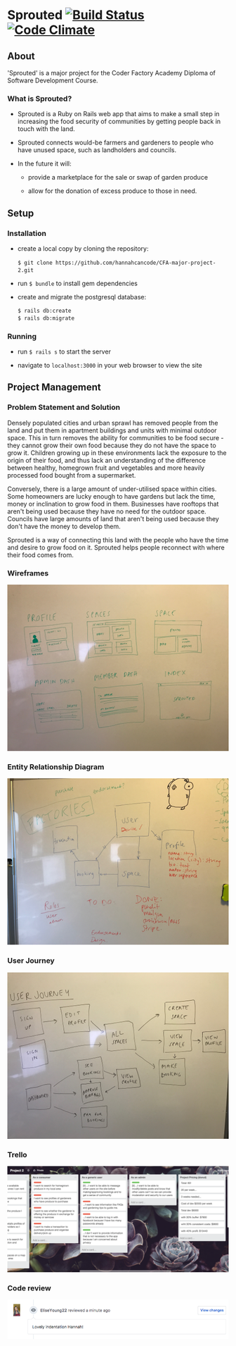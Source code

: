 # Sprouted [![Build Status](https://travis-ci.org/hannahcancode/CFA-major-project-2.svg?branch=master)](https://travis-ci.org/hannahcancode/CFA-major-project-2) [![Code Climate](https://codeclimate.com/github/hannahcancode/CFA-major-project-2.png)](https://codeclimate.com/github/hannahcancode/CFA-major-project-2)

## About

'Sprouted' is a major project for the Coder Factory Academy Diploma of Software Development Course.

### What is Sprouted?
- Sprouted is a Ruby on Rails web app that aims to make a small step in increasing the food security of communities by getting people back in touch with the land.

- Sprouted connects would-be farmers and gardeners to people who have unused space, such as landholders and councils.


- In the future it will:

  - provide a marketplace for the sale or swap of garden produce

  - allow for the donation of excess produce to those in need.


## Setup
### Installation
- create a local copy by cloning the repository:

  `$ git clone https://github.com/hannahcancode/CFA-major-project-2.git`


- run `$ bundle` to install gem dependencies


- create and migrate the postgresql database:

  ```bash
  $ rails db:create
  $ rails db:migrate
  ```

### Running

- run `$ rails s` to start the server


- navigate to `localhost:3000` in your web browser to view the site

## Project Management

### Problem Statement and Solution

Densely populated cities and urban sprawl has removed people from the land and put them in apartment buildings and units with minimal outdoor space. This in turn removes the ability for communities to be food secure - they cannot grow their own food because they do not have the space to grow it. Children growing up in these environments lack the exposure to the origin of their food, and thus lack an understanding of the difference between healthy, homegrown fruit and vegetables and more heavily processed food bought from a supermarket.

Conversely, there is a large amount of under-utilised space within cities. Some homeowners are lucky enough to have gardens but lack the time, money or inclination to grow food in them. Businesses have rooftops that aren't being used because they have no need for the outdoor space. Councils have large amounts of land that aren't being used because they don't have the money to develop them.

Sprouted is a way of connecting this land with the people who have the time and desire to grow food on it. Sprouted helps people reconnect with where their food comes from.

### Wireframes

![Wireframes](README_assets/wireframe.jpeg)

### Entity Relationship Diagram
![ERD](README_assets/erd.jpeg)

### User Journey
![userjourney](README_assets/userjourney.jpeg)

### Trello
![userjourney](README_assets/trello.png)

### Code review
![userjourney](README_assets/codereview.png)
